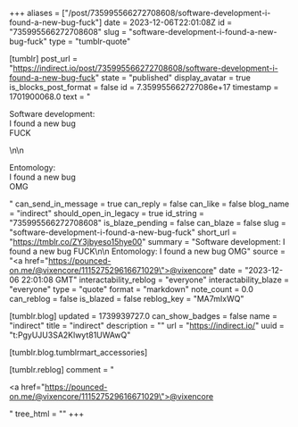 +++
aliases = ["/post/735995566272708608/software-development-i-found-a-new-bug-fuck"]
date = 2023-12-06T22:01:08Z
id = "735995566272708608"
slug = "software-development-i-found-a-new-bug-fuck"
type = "tumblr-quote"

[tumblr]
post_url = "https://indirect.io/post/735995566272708608/software-development-i-found-a-new-bug-fuck"
state = "published"
display_avatar = true
is_blocks_post_format = false
id = 7.359955662727086e+17
timestamp = 1701900068.0
text = "<p>Software development:<br/>I found a new bug<br/>FUCK</p>\n\n<p>Entomology:<br/>I found a new bug<br/>OMG</p>"
can_send_in_message = true
can_reply = false
can_like = false
blog_name = "indirect"
should_open_in_legacy = true
id_string = "735995566272708608"
is_blaze_pending = false
can_blaze = false
slug = "software-development-i-found-a-new-bug-fuck"
short_url = "https://tmblr.co/ZY3jbyeso15hye00"
summary = "Software development: I found a new bug FUCK\n\n Entomology: I found a new bug OMG"
source = "<a href=\"https://pounced-on.me/@vixencore/111527529616671029\">@vixencore</a>"
date = "2023-12-06 22:01:08 GMT"
interactability_reblog = "everyone"
interactability_blaze = "everyone"
type = "quote"
format = "markdown"
note_count = 0.0
can_reblog = false
is_blazed = false
reblog_key = "MA7mIxWQ"

[tumblr.blog]
updated = 1739939727.0
can_show_badges = false
name = "indirect"
title = "indirect"
description = ""
url = "https://indirect.io/"
uuid = "t:PgyUJU3SA2Klwyt81UWAwQ"

[tumblr.blog.tumblrmart_accessories]

[tumblr.reblog]
comment = "<p><a href=\"https://pounced-on.me/@vixencore/111527529616671029\">@vixencore</a></p>"
tree_html = ""
+++
